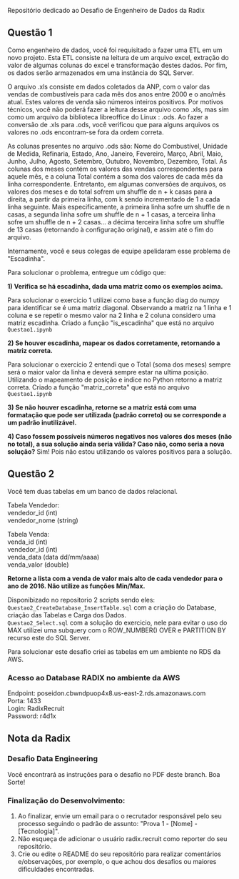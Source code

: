 Repositório dedicado ao Desafio de Engenheiro de Dados da Radix

## Questão 1

Como engenheiro de dados, você foi requisitado a fazer uma ETL em um novo projeto. Esta ETL consiste na leitura de um arquivo excel, extração do valor de algumas colunas do excel e transformação destes dados. Por fim, os dados serão armazenados em uma instância do SQL Server.

O arquivo .xls consiste em dados coletados da ANP, com o valor das vendas de combustíveis para cada mês dos anos entre 2000 e o ano/mês atual. Estes valores de venda são números inteiros positivos. Por motivos técnicos, você não poderá fazer a leitura desse arquivo como .xls, mas sim como um arquivo da biblioteca libreoffice do Linux : .ods. Ao fazer a conversão de .xls para .ods, você verificou que para alguns arquivos os valores no .ods encontram-se fora da ordem correta.

As colunas presentes no arquivo .ods são: Nome do Combustível, Unidade de Medida, Refinaria, Estado, Ano, Janeiro, Fevereiro, Março, Abril, Maio, Junho, Julho, Agosto, Setembro, Outubro, Novembro, Dezembro, Total. As colunas dos meses contém os valores das vendas correspondentes para aquele mês, e a coluna Total contém a soma dos valores de cada mês da linha correspondente. Entretanto, em algumas conversões de arquivos, os valores dos meses e do total sofrem um shuffle de n + k casas para a direita, a partir da primeira linha, com k sendo incrementado de 1 a cada linha seguinte. Mais especificamente, a primeira linha sofre um shuffle de n casas, a segunda linha sofre um shuffle de n + 1 casas, a terceira linha sofre um shuffle de n + 2 casas... a décima terceira linha sofre um shuffle de 13 casas (retornando à configuração original), e assim até o fim do arquivo.

Internamente, você e seus colegas de equipe apelidaram esse problema de "Escadinha".

Para solucionar o problema, entregue um código que:

**1) Verifica se há escadinha, dada uma matriz como os exemplos acima.**

Para solucionar o exercicio 1 utilizei como base a função diag do numpy para identificar se é uma matriz diagonal. Observando a matriz na 1 linha e 1 coluna e se repetir o mesmo valor na 2 linha e 2 coluna considero uma matriz escadinha.
Criado a função "is_escadinha" que está no arquivo `Questao1.ipynb`

**2) Se houver escadinha, mapear os dados corretamente, retornando a matriz correta.**

Para solucionar o exercicio 2 entendi que o Total (soma dos meses) sempre será o maior valor da linha e deverá sempre estar na ultima posição. Utilizando o mapeamento de posição e indice no Python retorno a matriz correta.
Criado a função "matriz_correta" que está no arquivo `Questao1.ipynb`


**3) Se não houver escadinha, retorne se a matriz está com uma formatação que pode ser utilizada (padrão correto) ou se corresponde a um padrão inutilizável.**

**4) Caso fossem possíveis números negativos nos valores dos meses (não no total), a sua solução ainda seria válida? Caso não, como seria a nova solução?**
Sim! Pois não estou utilizando os valores positivos para a solução.

## Questão 2

Você tem duas tabelas em um banco de dados relacional.

Tabela Vendedor:<br />
vendedor_id (int)<br />
vendedor_nome (string)<br />

Tabela Venda:<br />
venda_id (int)<br />
vendedor_id (int)<br />
venda_data (data dd/mm/aaaa)<br />
venda_valor (double)<br />

**Retorne a lista com a venda de valor mais alto de cada vendedor para o ano de 2016. Não utilize as funções Min/Max.**

Disponibizado no repositorio 2 scripts sendo eles:<br />
`Questao2_CreateDatabase_InsertTable.sql` com a criação do Database, criação das Tabelas e Carga dos Dados.<br />
`Questao2_Select.sql` com a solução do exercicio, nele para evitar o uso do MAX utilizei uma subquery com o ROW_NUMBER() OVER e PARTITION BY recurso este do SQL Server.<br />

Para solucionar este desafio criei as tabelas em um ambiente no RDS da AWS.

### Acesso ao Database RADIX no ambiente da AWS

Endpoint: poseidon.cbwndpuop4x8.us-east-2.rds.amazonaws.com<br />
Porta: 1433<br />
Login: RadixRecruit<br />
Password: r4d1x<br />


## Nota da Radix

### Desafio Data Engineering

Você encontrará as instruções para o desafio no PDF deste branch.
Boa Sorte!


### Finalização do Desenvolvimento:
1. Ao finalizar, envie um email para o o recrutador responsável pelo seu processo seguindo o padrão de assunto: "Prova 1 - [Nome] - [Tecnologia]". 
2. Não esqueça de adicionar o usuário radix.recruit como reporter do seu repositório. 
3. Crie ou edite o README do seu repositório para realizar comentários e/observações, por exemplo, o que achou dos desafios ou maiores dificuldades encontradas.